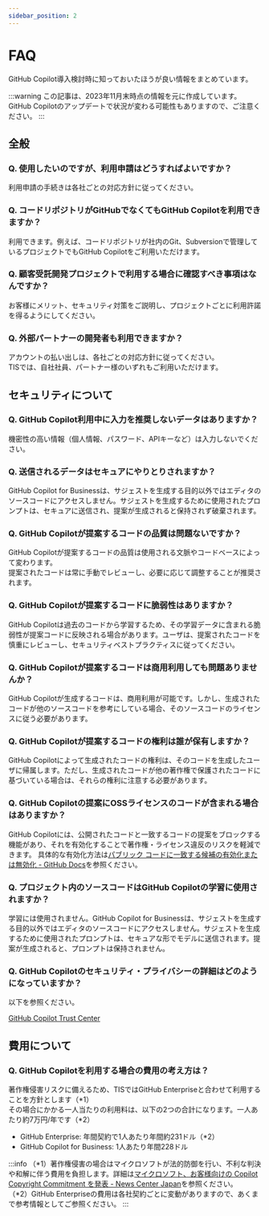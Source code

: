 ```yaml
---
sidebar_position: 2
---
```


# FAQ

GitHub Copilot導入検討時に知っておいたほうが良い情報をまとめています。

:::warning
この記事は、2023年11月末時点の情報を元に作成しています。GitHub Copilotのアップデートで状況が変わる可能性もありますので、ご注意ください。
:::

## 全般

### Q. 使用したいのですが、利用申請はどうすればよいですか？

利用申請の手続きは各社ごとの対応方針に従ってください。

### Q. コードリポジトリがGitHubでなくてもGitHub Copilotを利用できますか？

利用できます。例えば、コードリポジトリが社内のGit、Subversionで管理しているプロジェクトでもGitHub Copilotをご利用いただけます。

### Q. 顧客受託開発プロジェクトで利用する場合に確認すべき事項はなんですか？

お客様にメリット、セキュリティ対策をご説明し、プロジェクトごとに利用許諾を得るようにしてください。

### Q. 外部パートナーの開発者も利用できますか？

アカウントの払い出しは、各社ごとの対応方針に従ってください。<br/>
TISでは、自社社員、パートナー様のいずれもご利用いただけます。

## セキュリティについて

### Q. GitHub Copilot利用中に入力を推奨しないデータはありますか？

機密性の高い情報（個人情報、パスワード、APIキーなど）は入力しないでください。

### Q. 送信されるデータはセキュアにやりとりされますか？

GitHub Copilot for Businessは、サジェストを生成する目的以外ではエディタのソースコードにアクセスしません。サジェストを生成するために使用されたプロンプトは、セキュアに送信され、提案が生成されると保持されず破棄されます。

### Q. GitHub Copilotが提案するコードの品質は問題ないですか？

GitHub Copilotが提案するコードの品質は使用される文脈やコードベースによって変わります。<br/>
提案されたコードは常に手動でレビューし、必要に応じて調整することが推奨されます。

### Q. GitHub Copilotが提案するコードに脆弱性はありますか？

GitHub Copilotは過去のコードから学習するため、その学習データに含まれる脆弱性が提案コードに反映される場合があります。ユーザは、提案されたコードを慎重にレビューし、セキュリティベストプラクティスに従ってください。

### Q. GitHub Copilotが提案するコードは商用利用しても問題ありませんか？

GitHub Copilotが生成するコードは、商用利用が可能です。しかし、生成されたコードが他のソースコードを参考にしている場合、そのソースコードのライセンスに従う必要があります。

### Q. GitHub Copilotが提案するコードの権利は誰が保有しますか？

GitHub Copilotによって生成されたコードの権利は、そのコードを生成したユーザに帰属します。ただし、生成されたコードが他の著作権で保護されたコードに基づいている場合は、それらの権利に注意する必要があります。

### Q. GitHub Copilotの提案にOSSライセンスのコードが含まれる場合はありますか？

GitHub Copilotには、公開されたコードと一致するコードの提案をブロックする機能があり、それを有効化することで著作権・ライセンス違反のリスクを軽減できます。
具体的な有効化方法は[パブリック コードに一致する候補の有効化または無効化 - GitHub Docs](https://docs.github.com/ja/copilot/managing-copilot/managing-copilot-as-an-individual-subscriber/managing-copilot-policies-as-an-individual-subscriber#enabling-or-disabling-suggestions-matching-public-code)を参照ください。

### Q. プロジェクト内のソースコードはGitHub Copilotの学習に使用されますか？

学習には使用されません。GitHub Copilot for Businessは、サジェストを生成する目的以外ではエディタのソースコードにアクセスしません。サジェストを生成するために使用されたプロンプトは、セキュアな形でモデルに送信されます。提案が生成されると、プロンプトは保持されません。

### Q. GitHub Copilotのセキュリティ・プライバシーの詳細はどのようになっていますか？

以下を参照ください。

[GitHub Copilot Trust Center](https://resources.github.com/ja/copilot-trust-center/)

## 費用について

### Q. GitHub Copilotを利用する場合の費用の考え方は？

著作権侵害リスクに備えるため、TISではGitHub Enterpriseと合わせて利用することを方針とします（*1）<br/>
その場合にかかる一人当たりの利用料は、以下の2つの合計になります。一人あたり約7万円/年です（*2）

- GitHub Enterprise: 年間契約で1人あたり年間約231ドル（*2）
- GitHub Copilot for Business: 1人あたり年間228ドル

:::info
（*1）著作権侵害の場合はマイクロソフトが法的防御を行い、不利な判決や和解に伴う費用を負担します。詳細は[マイクロソフト、お客様向けの Copilot Copyright Commitment を発表 - News Center Japan](https://news.microsoft.com/ja-jp/2023/09/12/230912-copilot-copyright-commitment-ai-legal-concerns/)を参照ください。<br/>
（*2）GitHub Enterpriseの費用は各社契約ごとに変動がありますので、あくまで参考情報としてご参照ください。
:::
